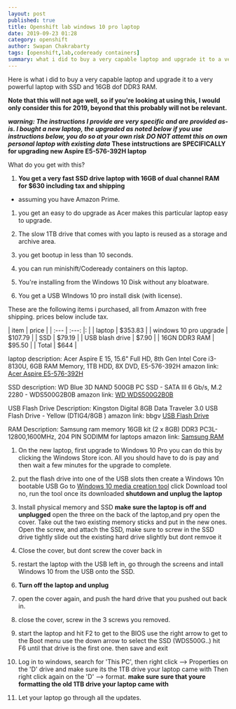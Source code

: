 ```yaml
---
layout: post
published: true
title: Openshift lab windows 10 pro laptop
date: 2019-09-23 01:28
category: openshift
author: Swapan Chakrabarty
tags: [openshift,lab,codeready containers]
summary: what i did to buy a very capable laptop and upgrade it to a very powerful laptop with SSD and 16GB dof DDR3 RAM.
---
```

   

Here is what i did to buy a very capable laptop and upgrade it to a very powerful laptop with SSD and 16GB dof DDR3 RAM.

**Note that this will not age well, so if you're looking at using this, I would only consider this for 2019, beyond that this probably will not be relevant.**

***warning: The instructions I provide are very specific and are provided as-is. I bought a new laptop, the upgraded as noted below***
***if you use instructions below, you do so at your own risk***
***DO NOT attemt this on own personal laptop with existing data***
**These intstructions are SPECIFICALLY for upgrading new Aspire E5-576-392H laptop**

What do you get with this?

1. **You get a very fast SSD drive laptop with 16GB of dual channel RAM for $630 including tax and shipping**

- assuming you have Amazon Prime.

1. you get an easy to do upgrade as Acer makes this particular laptop easy to upgrade.

2. The slow 1TB drive that comes with you lapto is reused as a storage and archive area.

3. you get bootup in less than 10 seconds.

4. you can run minishift/Codeready containers on this laptop.

5. You're installing from the Windows 10 Disk without any
bloatware.

6. You get a USB WIndows 10 pro install disk (with license).

These are the following items i purchased, all from Amazon with free shipping.
prices below include tax.

| item | price |
| :--- | :---: |: |
| laptop                 | $353.83 |
| windows 10 pro upgrade | $107.79 |
| SSD                    | $79.19  |
| USB blash drive        |  $7.90  |
| 16GN DDR3 RAM          | $95.50  |
| Total                  |  $644   |

laptop description:
Acer Aspire E 15, 15.6" Full HD, 8th Gen Intel Core i3-8130U, 6GB RAM Memory, 1TB HDD, 8X DVD, E5-576-392H
amazon link:
[Acer Aspire E5-576-392H]

SSD description:
WD Blue 3D NAND 500GB PC SSD - SATA III 6 Gb/s, M.2 2280 - WDS500G2B0B
amazon link:
[WD WDS500G2B0B]

USB Flash Drive Description:
Kingston Digital 8GB Data Traveler 3.0 USB Flash Drive - Yellow (DTIG4/8GB )
amazon link:    bbgv
[USB Flash Drive]

RAM Description:
Samsung ram memory 16GB kit (2 x 8GB) DDR3 PC3L-12800,1600MHz, 204 PIN SODIMM for laptops
amazon link:
[Samsung RAM]

1. On the new laptop, first upgrade to Windows 10 Pro
  you can do this by clicking the Windows Store icon. All you should have to do is pay and then wait a few minutes for the upgrade to complete.

2. put the flash drive into one of the USB slots then create a Windows 10n bootable USB
  Go to [Windows 10 media creation tool]
  click Download tool no, run the tool once its downloaded
  **shutdown and unplug the laptop**
3. Install physical memory and SSD
  **make sure the laptop is off and unplugged**
  open the three on the back of the laptop,and pry open the cover.
  Take out the two existing memory sticks and put in the new ones.
  Open the screw, and attach the SSD, make sure to screw in the SSD drive tightly
  slide out the existing hard drive slightly but dont remvoe it
4. Close the cover, but dont screw the cover back in
5. restart the laptop with the USB left in, go through the screens and intall Windows 10 from the USB onto the SSD.
6. **Turn off the laptop and unplug**
7. open the cover again, and push the hard drive that you pushed out back in.
8. close the cover, screw in the 3 screws you removed.
9. start the laptop and hit F2 to get to the BIOS
use the right arrow to get to the Boot menu
use the down arrow to select the SSD (WDS500G..) hit F6 until that drive is the first one.
then save and exit
10. Log in to windows, search for 'This PC', then right click --> Properties on the 'D' drive and make sure its the 1TB drive your laptop came with
Then right click again on the 'D' --> format. **make sure sure that youre formatting the old 1TB drive your laptop came with**
11. Let your laptop go through all the updates.

[Acer Aspire E5-576-392H]:https://www.amazon.com/gp/product/B079TGL2BZ/ref=ppx_yo_dt_b_asin_title_o01__o00_s00?ie=UTF8&psc=1
[WD WDS500G2B0B]:https://www.amazon.com/gp/product/B073SBX6TY/ref=ppx_yo_dt_b_asin_title_o00__o00_s01?ie=UTF8&psc=1
[USB Flash Drive]:https://www.amazon.com/gp/product/B00G9WHMHC/ref=ppx_od_dt_b_asin_title_o00_s00?ie=UTF8&psc=1
[Samsung RAM]:https://www.amazon.com/gp/product/B00KEAEX54/ref=ppx_od_dt_b_asin_title_o00_s01?ie=UTF8&psc=1
[Windows 10 media creation tool]:https://www.microsoft.com/en-us/software-download/windows10
